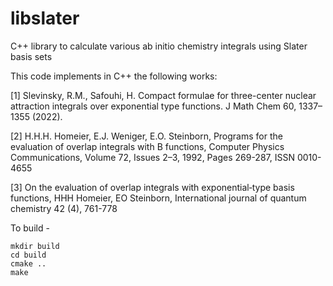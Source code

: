 # libslater
C++ library to calculate various ab initio chemistry integrals using Slater basis sets

This code implements in C++ the following works:

[1] Slevinsky, R.M., Safouhi, H. Compact formulae for three-center nuclear attraction integrals over exponential type functions. J Math Chem 60, 1337–1355 (2022).


[2] H.H.H. Homeier, E.J. Weniger, E.O. Steinborn,
Programs for the evaluation of overlap integrals with B functions, 
Computer Physics Communications, Volume 72, Issues 2–3, 1992, Pages 269-287, ISSN 0010-4655


[3] On the evaluation of overlap integrals with exponential‐type basis functions, 
HHH Homeier, EO Steinborn,  International journal of quantum chemistry 42 (4), 761-778



To build - 
```
mkdir build
cd build
cmake ..
make
```


